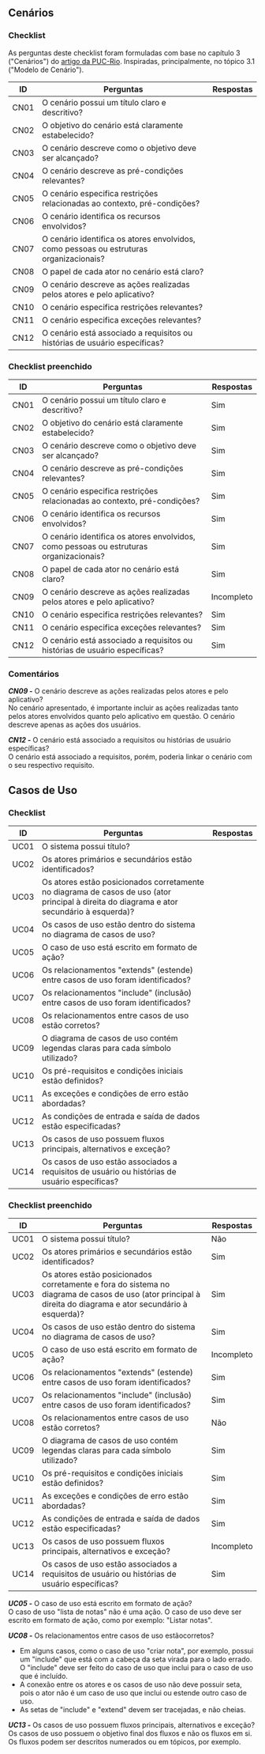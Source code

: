 ## Cenários
### Checklist
As perguntas deste checklist foram formuladas com base no capítulo 3 ("Cenários") do [artigo da PUC-Rio](https://www-di.inf.puc-rio.br/~julio/bnncap3.pdf). Inspiradas, principalmente, no tópico 3.1 ("Modelo de Cenário").

| ID | Perguntas                                                                                                     | Respostas |
|----|--------------------------------------------------------------------------------------------------------------|-----------|
| CN01  | O cenário possui um título claro e descritivo?                                                               |           |
| CN02  | O objetivo do cenário está claramente estabelecido?                                                         |           |
| CN03  | O cenário descreve como o objetivo deve ser alcançado?                                                       |           |
| CN04  | O cenário descreve as pré-condições relevantes?                                           |           |
| CN05  | O cenário especifica restrições relacionadas ao contexto, pré-condições?   |           |
| CN06  | O cenário identifica os recursos envolvidos?                                                         |           |
| CN07  | O cenário identifica os atores envolvidos, como pessoas ou estruturas organizacionais?                       |           |
| CN08  | O papel de cada ator no cenário está claro?                                                                   |           |
| CN09 | O cenário descreve as ações realizadas pelos atores e pelo aplicativo?                                                         |           |
| CN10  | O cenário especifica restrições relevantes?                                                      |        |
| CN11  | O cenário especifica exceções relevantes?                                                      |        |
| CN12  | O cenário está associado a requisitos ou histórias de usuário específicas?                                   |        |

### Checklist preenchido


| ID  | Perguntas                                                                                                     | Respostas |
|-----|--------------------------------------------------------------------------------------------------------------|-----------|
| CN01   | O cenário possui um título claro e descritivo?                                                               | Sim       |
| CN02   | O objetivo do cenário está claramente estabelecido?                                                         | Sim       |
| CN03   | O cenário descreve como o objetivo deve ser alcançado?                                                       | Sim       |
| CN04   | O cenário descreve as pré-condições relevantes?                                           | Sim       |
| CN05   | O cenário especifica restrições relacionadas ao contexto, pré-condições?   | Sim       |
| CN06   | O cenário identifica os recursos envolvidos?                                                         | Sim       |
| CN07   | O cenário identifica os atores envolvidos, como pessoas ou estruturas organizacionais?                       | Sim       |
| CN08   | O papel de cada ator no cenário está claro?                                                                   | Sim       |
| CN09  | O cenário descreve as ações realizadas pelos atores e pelo aplicativo?                                       | Incompleto       |
| CN10  | O cenário especifica restrições relevantes?                                                      | Sim       |
| CN11  | O cenário especifica exceções relevantes?                                                      | Sim       |
| CN12  | O cenário está associado a requisitos ou histórias de usuário específicas?                                   | Sim       |

### Comentários
***CN09 -*** O cenário descreve as ações realizadas pelos atores e pelo aplicativo?
<br>
No cenário apresentado, é importante incluir as ações realizadas tanto pelos atores envolvidos quanto pelo aplicativo em questão. O cenário descreve apenas as ações dos usuários.

***CN12 -*** O cenário está associado a requisitos ou histórias de usuário específicas?
<br>
O cenário está associado a requisitos, porém, poderia linkar o cenário com o seu respectivo requisito.

## Casos de Uso

### Checklist

| ID  | Perguntas                                                                                                                      | Respostas |
|-----|--------------------------------------------------------------------------------------------------------------------------------|-----------|
| UC01 | O sistema possui título?                                                                                                       |           |
| UC02 | Os atores primários e secundários estão identificados?                                                                          |           |
| UC03 | Os atores estão posicionados corretamente no diagrama de casos de uso (ator principal à direita do diagrama e ator secundário à esquerda)? |           |
| UC04 | Os casos de uso estão dentro do sistema no diagrama de casos de uso?                                                            |           |
| UC05 | O caso de uso está escrito em formato de ação?                                                                                  |           |
| UC06 | Os relacionamentos "extends" (estende) entre casos de uso foram identificados?                                                 |           |
| UC07 | Os relacionamentos "include" (inclusão) entre casos de uso foram identificados?                                                |           |
| UC08 | Os relacionamentos entre casos de uso estão corretos?                                                                           |           |
| UC09 | O diagrama de casos de uso contém legendas claras para cada símbolo utilizado?                                                 |           |
| UC10 | Os pré-requisitos e condições iniciais estão definidos?                                                                         |           |
| UC11 | As exceções e condições de erro estão abordadas?                                                                                |           |
| UC12 | As condições de entrada e saída de dados estão especificadas?                                                                   |           |
| UC13 | Os casos de uso possuem fluxos principais, alternativos e exceção?                                                             |           |
| UC14 | Os casos de uso estão associados a requisitos de usuário ou histórias de usuário específicas?                                 |           |


### Checklist preenchido

| ID  | Perguntas                                                                                                                      | Respostas |
|-----|--------------------------------------------------------------------------------------------------------------------------------|-----------|
| UC01 | O sistema possui título?                                                                                                       |   Não     |
| UC02 | Os atores primários e secundários estão identificados?                                                                          |   Sim     |
| UC03 | Os atores estão posicionados corretamente e fora do sistema no diagrama de casos de uso (ator principal à direita do diagrama e ator secundário à esquerda)? |   Sim     |
| UC04 | Os casos de uso estão dentro do sistema no diagrama de casos de uso?                                                            |   Sim     |
| UC05 | O caso de uso está escrito em formato de ação?                                                                                  |   Incompleto     |
| UC06 | Os relacionamentos "extends" (estende) entre casos de uso foram identificados?                                                 |   Sim     |
| UC07 | Os relacionamentos "include" (inclusão) entre casos de uso foram identificados?                                                |   Sim     |
| UC08 | Os relacionamentos entre casos de uso estão corretos?                                                                           |   Não     |
| UC09 | O diagrama de casos de uso contém legendas claras para cada símbolo utilizado?                                                 |   Sim     |
| UC10 | Os pré-requisitos e condições iniciais estão definidos?                                                                         |   Sim     |
| UC11 | As exceções e condições de erro estão abordadas?                                                                                |   Sim     |
| UC12 | As condições de entrada e saída de dados estão especificadas?                                                                   |   Sim     |
| UC13 | Os casos de uso possuem fluxos principais, alternativos e exceção?                                                             |   Incompleto     |
| UC14 | Os casos de uso estão associados a requisitos de usuário ou histórias de usuário específicas?                                 |   Sim     |


***UC05 -*** O caso de uso está escrito em formato de ação?
<br>
O caso de uso "lista de notas" não é uma ação. O caso de uso deve ser escrito em formato de ação, como por exemplo: "Listar notas".

 ***UC08 -*** Os relacionamentos entre casos de uso estãocorretos?
<br>
- Em alguns casos, como o caso de uso "criar nota", por exemplo, possui um "include" que está com a cabeça da seta virada para o lado errado. O "include" deve ser feito do caso de uso que inclui para o caso de uso que é incluído.
- A conexão entre os atores e os casos de uso não deve possuir seta, pois o ator não é um caso de uso que inclui ou estende outro caso de uso.
- As setas de "include" e "extend" devem ser tracejadas, e não cheias.

***UC13 -*** Os casos de uso possuem fluxos principais, alternativos e exceção?
<br>
Os casos de uso possuem o objetivo final dos fluxos e não os fluxos em si. Os fluxos podem ser descritos numerados ou em tópicos, por exemplo.

